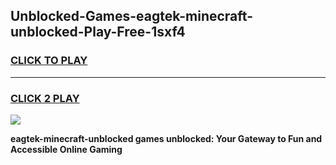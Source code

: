 
## Unblocked-Games-eagtek-minecraft-unblocked-Play-Free-1sxf4
<h3>
<a href="https://premium76.site?title=eagtek-minecraft-unblocked&ref=10A">CLICK TO PLAY</a></h3>
<hr>

<h3>
<a href="https://premium76.site?title=eagtek-minecraft-unblocked&ref=10A">CLICK 2 PLAY</a>
  
</h3>

<a href="https://premium76.site?title=eagtek-minecraft-unblocked&ref=10A"><img src="https://clearcache.store/games.png"></a>


**eagtek-minecraft-unblocked games unblocked: Your Gateway to Fun and Accessible Online Gaming**
